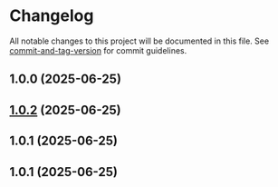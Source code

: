 # Changelog

All notable changes to this project will be documented in this file. See [commit-and-tag-version](https://github.com/absolute-version/commit-and-tag-version) for commit guidelines.

## 1.0.0 (2025-06-25)

## [1.0.2](https://github.com/iop098321qwe/deeptree_espanso_windows/compare/v1.0.1...v1.0.2) (2025-06-25)

## 1.0.1 (2025-06-25)

## 1.0.1 (2025-06-25)
